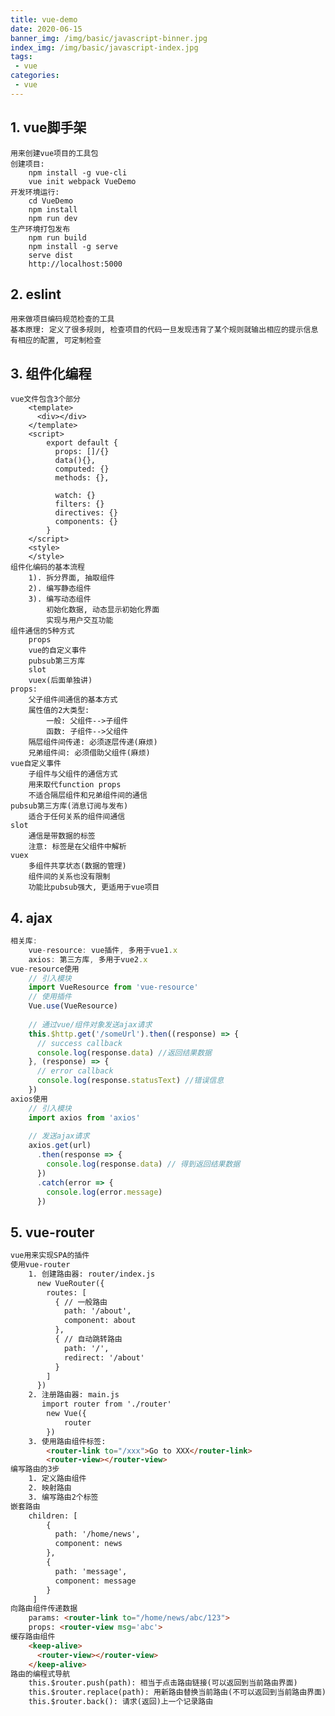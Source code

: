 ```yaml
---
title: vue-demo
date: 2020-06-15
banner_img: /img/basic/javascript-binner.jpg
index_img: /img/basic/javascript-index.jpg
tags: 
 - vue
categories:
 - vue
---
```


## 1. vue脚手架

    用来创建vue项目的工具包
    创建项目:
        npm install -g vue-cli
        vue init webpack VueDemo
    开发环境运行:
        cd VueDemo
        npm install
        npm run dev
    生产环境打包发布
        npm run build
        npm install -g serve
        serve dist
        http://localhost:5000

## 2. eslint

    用来做项目编码规范检查的工具
    基本原理: 定义了很多规则, 检查项目的代码一旦发现违背了某个规则就输出相应的提示信息
    有相应的配置, 可定制检查

## 3. 组件化编程

    vue文件包含3个部分
        <template>
          <div></div>
        </template>
        <script>
            export default {
    		  props: []/{}
              data(){},
    		  computed: {}
              methods: {},
    		  
    		  watch: {}
    		  filters: {}
    		  directives: {}
    		  components: {}
            }
        </script>
        <style>
        </style>
    组件化编码的基本流程
    	1). 拆分界面, 抽取组件
    	2). 编写静态组件
    	3). 编写动态组件
        	初始化数据, 动态显示初始化界面
        	实现与用户交互功能
    组件通信的5种方式
    	props
    	vue的自定义事件
    	pubsub第三方库
    	slot
    	vuex(后面单独讲)
    props:
        父子组件间通信的基本方式
        属性值的2大类型: 
            一般: 父组件-->子组件
            函数: 子组件-->父组件
    	隔层组件间传递: 必须逐层传递(麻烦)
    	兄弟组件间: 必须借助父组件(麻烦)
    vue自定义事件
        子组件与父组件的通信方式
        用来取代function props
        不适合隔层组件和兄弟组件间的通信
    pubsub第三方库(消息订阅与发布)
        适合于任何关系的组件间通信
    slot
        通信是带数据的标签
        注意: 标签是在父组件中解析
    vuex
        多组件共享状态(数据的管理)
        组件间的关系也没有限制
        功能比pubsub强大, 更适用于vue项目

## 4. ajax

```js
相关库:
    vue-resource: vue插件, 多用于vue1.x
    axios: 第三方库, 多用于vue2.x
vue-resource使用
    // 引入模块
    import VueResource from 'vue-resource'
    // 使用插件
    Vue.use(VueResource)
    
    // 通过vue/组件对象发送ajax请求
    this.$http.get('/someUrl').then((response) => {
      // success callback
      console.log(response.data) //返回结果数据
    }, (response) => {
      // error callback
      console.log(response.statusText) //错误信息
    })
axios使用
    // 引入模块
    import axios from 'axios'
    
    // 发送ajax请求
    axios.get(url)
      .then(response => {
        console.log(response.data) // 得到返回结果数据
      })
      .catch(error => {
    	console.log(error.message)
      })
```

## 5. vue-router

```html
vue用来实现SPA的插件
使用vue-router
    1. 创建路由器: router/index.js
      new VueRouter({
        routes: [
          { // 一般路由
            path: '/about',
            component: about
          },
          { // 自动跳转路由
            path: '/', 
            redirect: '/about'
          }
        ]
      })
    2. 注册路由器: main.js
       import router from './router'
       	new Vue({
       		router
       	})
    3. 使用路由组件标签:
       	<router-link to="/xxx">Go to XXX</router-link>
       	<router-view></router-view>
编写路由的3步
    1. 定义路由组件    
    2. 映射路由
    3. 编写路由2个标签
嵌套路由
    children: [
        {
          path: '/home/news',
          component: news
        },
        {
          path: 'message',
          component: message
        }
     ]
向路由组件传递数据
    params: <router-link to="/home/news/abc/123">
    props: <router-view msg='abc'>
缓存路由组件
    <keep-alive>
      <router-view></router-view>
    </keep-alive>
路由的编程式导航
	this.$router.push(path): 相当于点击路由链接(可以返回到当前路由界面)
	this.$router.replace(path): 用新路由替换当前路由(不可以返回到当前路由界面)
	this.$router.back(): 请求(返回)上一个记录路由
```